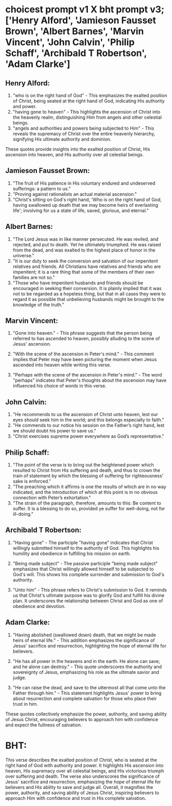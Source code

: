 # choicest prompt v1 X bht prompt v3; ['Henry Alford', 'Jamieson Fausset Brown', 'Albert Barnes', 'Marvin Vincent', 'John Calvin', 'Philip Schaff', 'Archibald T Robertson', 'Adam Clarke']

## Henry Alford:
1. "who is on the right hand of God" - This emphasizes the exalted position of Christ, being seated at the right hand of God, indicating His authority and power.
2. "having gone to heaven" - This highlights the ascension of Christ into the heavenly realm, distinguishing Him from angels and other celestial beings.
3. "angels and authorities and powers being subjected to Him" - This reveals the supremacy of Christ over the entire heavenly hierarchy, signifying His ultimate authority and dominion.

These quotes provide insights into the exalted position of Christ, His ascension into heaven, and His authority over all celestial beings.

## Jamieson Fausset Brown:
1. "The fruit of His patience in His voluntary endured and undeserved sufferings: a pattern to us." 
2. "Proving against rationalists an actual material ascension." 
3. "Christ's sitting on God's right hand, 'Who is on the right hand of God, having swallowed up death that we may become heirs of everlasting life'; involving for us a state of life, saved, glorious, and eternal."

## Albert Barnes:
1. "The Lord Jesus was in like manner persecuted. He was reviled, and rejected, and put to death. Yet he ultimately triumphed. He was raised from the dead, and was exalted to the highest place of honor in the universe." 
2. "It is our duty to seek the conversion and salvation of our impenitent relatives and friends. All Christians have relatives and friends who are impenitent; it is a rare thing that some of the members of their own families are not so."
3. "Those who have impenitent husbands and friends should be encouraged in seeking their conversion. It is plainly implied that it was not to be regarded as a hopeless thing, but that in all cases they were to regard it as possible that unbelieving husbands might be brought to the knowledge of the truth."

## Marvin Vincent:
1. "Gone into heaven." - This phrase suggests that the person being referred to has ascended to heaven, possibly alluding to the scene of Jesus' ascension. 

2. "With the scene of the ascension in Peter's mind." - This comment implies that Peter may have been picturing the moment when Jesus ascended into heaven while writing this verse. 

3. "Perhaps with the scene of the ascension in Peter's mind." - The word "perhaps" indicates that Peter's thoughts about the ascension may have influenced his choice of words in this verse.

## John Calvin:
1. "He recommends to us the ascension of Christ unto heaven, lest our eyes should seek him in the world; and this belongs especially to faith."
2. "He commends to our notice his session on the Father’s right hand, lest we should doubt his power to save us."
3. "Christ exercises supreme power everywhere as God’s representative."

## Philip Schaff:
1. "The point of the verse is to bring out the heightened power which resulted to Christ from His suffering and death, and thus to crown the train of statement by which the blessing of suffering for righteousness’ sake is enforced."
2. "The preaching which it affirms is one the results of which are in no way indicated, and the introduction of which at this point is in no obvious connection with Peter’s exhortation."
3. "The strain of the paragraph, therefore, amounts to this: Be content to suffer. It is a blessing to do so, provided ye suffer for well-doing, not for ill-doing."

## Archibald T Robertson:
1. "Having gone" - The participle "having gone" indicates that Christ willingly submitted himself to the authority of God. This highlights his humility and obedience in fulfilling his mission on earth.

2. "Being made subject" - The passive participle "being made subject" emphasizes that Christ willingly allowed himself to be subjected to God's will. This shows his complete surrender and submission to God's authority.

3. "Unto him" - This phrase refers to Christ's submission to God. It reminds us that Christ's ultimate purpose was to glorify God and fulfill his divine plan. It underscores the relationship between Christ and God as one of obedience and devotion.

## Adam Clarke:
1. "Having abolished (swallowed down) death, that we might be made heirs of eternal life." - This addition emphasizes the significance of Jesus' sacrifice and resurrection, highlighting the hope of eternal life for believers.

2. "He has all power in the heavens and in the earth. He alone can save; and he alone can destroy." - This quote underscores the authority and sovereignty of Jesus, emphasizing his role as the ultimate savior and judge.

3. "He can raise the dead, and save to the uttermost all that come unto the Father through him." - This statement highlights Jesus' power to bring about resurrection and complete salvation for those who place their trust in him.

These quotes collectively emphasize the power, authority, and saving ability of Jesus Christ, encouraging believers to approach him with confidence and expect the fullness of salvation.


# BHT:
This verse describes the exalted position of Christ, who is seated at the right hand of God with authority and power. It highlights His ascension into heaven, His supremacy over all celestial beings, and His victorious triumph over suffering and death. The verse also underscores the significance of Jesus' sacrifice and resurrection, emphasizing the hope of eternal life for believers and His ability to save and judge all. Overall, it magnifies the power, authority, and saving ability of Jesus Christ, inspiring believers to approach Him with confidence and trust in His complete salvation.